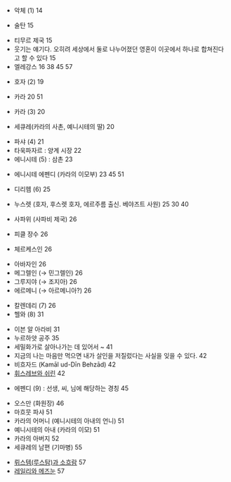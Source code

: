 + 악체 (1) 14
- 술탄 15
* 티무르 제국 15
* 웃기는 얘기다. 오히려 세상에서 둘로 나누어졌던 영혼이 이곳에서 하나로 합쳐진다고 할 수 있다 15
* 엘레강스 16 38 45 57
+ 호자 (2) 19
- 카라 20 51
+ 카라 (3) 20
- 세큐레(카라의 사촌, 예니시테의 딸) 20
+ 파샤 (4) 21
+ 타욱파자르 : 양계 시장 22
+ 에니시테 (5) : 삼촌 23
- 에니시테 에펜디 (카라의 이모부) 23 45 51
+ 디리헴 (6) 25
- 누스렛 (호자, 후스렛 호자, 에르주름 출신. 베야즈트 사원) 25 30 40
+ 사파위 (사파비 제국) 26
- 피클 장수 26
+ 체르케스인 26
* 아바자인 26
* 메그렐인 (→ 민그렐인) 26
* 그루지야 (→ 조지아) 26
* 에르메니 (→ 아르메니아?) 26
+ 칼렌데리 (7) 26
+ 헬와 (8) 31
* 이븐 알 아라비 31
* 누르하얏 공주 35
* 세밀화가로 살아나가는 데 있어서 ~ 41
* 지금의 나는 마음만 먹으면 내가 살인을 저질렀다는 사실을 잊을 수 있다. 42
* 비흐자드 (Kamāl ud-Dīn Behzād) 42
* [휘스레브와 쉬린](https://m.blog.naver.com/ljj016/221627417338) 42
+ 에펜디 (9) : 선생, 씨, 님에 해당하는 경칭 45
- 오스만 (화원장) 46
- 마흐뭇 파샤 51
- 카라의 어머니 (예니시테의 아내의 언니) 51
- 예니시테의 아내 (카라의 이모) 51
- 카라의 아버지 52
- 세큐레의 남편 (기마병) 55
* [뤼스템(루스탐)과 소흐람](https://yeogangyeoho.tistory.com/m/1540) 57
* [레일리와 메즈눈](https://ko.m.wikipedia.org/wiki/%EB%A0%88%EC%9D%BC%EB%A6%AC%EC%99%80_%EB%A9%94%EC%A6%88%EB%88%88) 57